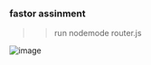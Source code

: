 ### fastor assinment
>>run nodemode router.js

![image](https://user-images.githubusercontent.com/76946122/208055196-cc47a50c-c100-4784-b02a-be08dbbd29be.png)

